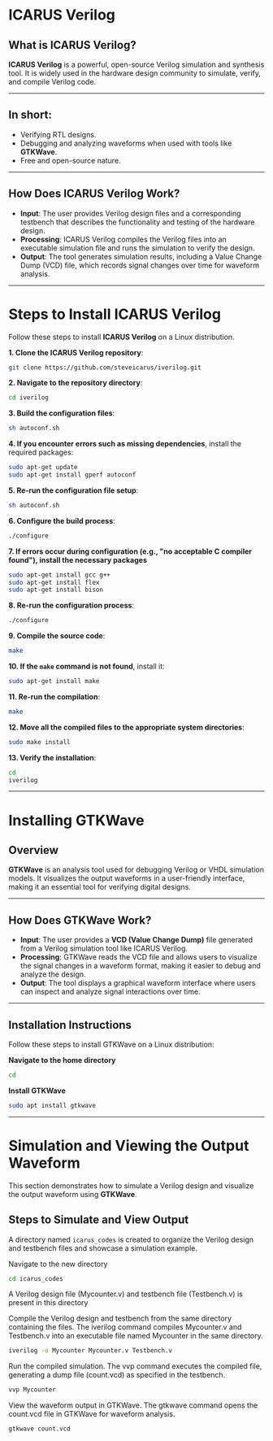 # ICARUS Verilog

## What is ICARUS Verilog?

**ICARUS Verilog** is a powerful, open-source Verilog simulation and synthesis tool. It is widely used in the hardware design community to simulate, verify, and compile Verilog code. 

---

## In short:

- Verifying RTL designs.
- Debugging and analyzing waveforms when used with tools like **GTKWave**.
- Free and open-source nature.

---

## How Does ICARUS Verilog Work?

- **Input**: The user provides Verilog design files and a corresponding testbench that describes the functionality and testing of the hardware design.
- **Processing**: ICARUS Verilog compiles the Verilog files into an executable simulation file and runs the simulation to verify the design.
- **Output**: The tool generates simulation results, including a Value Change Dump (VCD) file, which records signal changes over time for waveform analysis.

---

# Steps to Install ICARUS Verilog

Follow these steps to install **ICARUS Verilog** on a Linux distribution. 


**1. Clone the ICARUS Verilog repository**:
```bash
git clone https://github.com/steveicarus/iverilog.git
```

**2. Navigate to the repository directory**:
```bash
cd iverilog
```

**3. Build the configuration files**:
```bash
sh autoconf.sh
```

**4. If you encounter errors such as missing dependencies**, install the required packages:
```bash
sudo apt-get update
sudo apt-get install gperf autoconf
```

**5. Re-run the configuration file setup**:
```bash
sh autoconf.sh
```

**6. Configure the build process**:
```bash
./configure
```

**7. If errors occur during configuration (e.g., "no acceptable C compiler found"), install the necessary packages**
```bash
sudo apt-get install gcc g++
sudo apt-get install flex
sudo apt-get install bison
```

**8. Re-run the configuration process**:
```bash
./configure
```

**9. Compile the source code**:
```bash
make
```

**10. If the `make` command is not found**, install it:
```bash
sudo apt-get install make
```

**11. Re-run the compilation**:
```bash
make
```

**12. Move all the compiled files to the appropriate system directories**:
```bash
sudo make install
```

**13. Verify the installation**:
```bash
cd
iverilog
```

---

# Installing GTKWave

## Overview

**GTKWave** is an analysis tool used for debugging Verilog or VHDL simulation models. It visualizes the output waveforms in a user-friendly interface, making it an essential tool for verifying digital designs.

---

## How Does GTKWave Work?

- **Input**: The user provides a **VCD (Value Change Dump)** file generated from a Verilog simulation tool like ICARUS Verilog.
- **Processing**: GTKWave reads the VCD file and allows users to visualize the signal changes in a waveform format, making it easier to debug and analyze the design.
- **Output**: The tool displays a graphical waveform interface where users can inspect and analyze signal interactions over time.

---

## Installation Instructions

Follow these steps to install GTKWave on a Linux distribution:

**Navigate to the home directory**
```bash
cd
```

**Install GTKWave**
```bash
sudo apt install gtkwave
```

---

# Simulation and Viewing the Output Waveform

This section demonstrates how to simulate a Verilog design and visualize the output waveform using **GTKWave**.


## Steps to Simulate and View Output

A directory named ```icarus_codes``` is created to organize the Verilog design and testbench files and showcase a simulation example.

Navigate to the new directory
```bash
cd icarus_codes
```

A Verilog design file (Mycounter.v) and testbench file (Testbench.v) is present in this directory

Compile the Verilog design and testbench from the same directory containing the files. The iverilog command compiles Mycounter.v and Testbench.v into an executable file named Mycounter in the same directory.
```bash
iverilog -o Mycounter Mycounter.v Testbench.v
```

Run the compiled simulation. The vvp command executes the compiled file, generating a dump file (count.vcd) as specified in the testbench.
```bash
vvp Mycounter
```

View the waveform output in GTKWave. The gtkwave command opens the count.vcd file in GTKWave for waveform analysis.
```bash
gtkwave count.vcd
```
